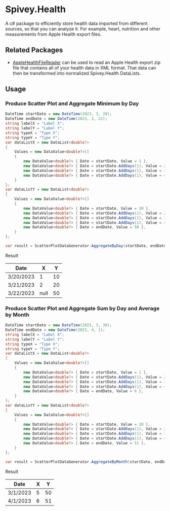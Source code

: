 # Spivey.Health
A c# package to efficiently store health data imported from different sources, so that you can analyze it. For example, heart, nutrition and other measurements from Apple Health export files.

## Related Packages
* [AppleHealthFileReader](https://github.com/spiveyworks/AppleHealthFileReader) can be used to read an Apple Health export zip file that contains all of your health data in XML format. That data can then be transformed into normalized Spivey.Health DataLists.

## Usage

### Produce Scatter Plot and Aggregate Minimum by Day
```csharp
DateTime startDate = new DateTime(2023, 3, 20);
DateTime endDate = new DateTime(2023, 3, 22);
string labelX = "Label X";
string labelY = "Label Y";
string typeX = "Type X";
string typeY = "Type Y";
var dataListX = new DataList<double?>
{
    Values = new DataValue<double?>[]
    {
        new DataValue<double?> { Date = startDate, Value = 1 },
        new DataValue<double?> { Date = startDate.AddDays(1), Value = 2 },
        new DataValue<double?> { Date = startDate.AddDays(1), Value = 3 },
        new DataValue<double?> { Date = startDate.AddDays(1), Value = 4 },
    }
};
var dataListY = new DataList<double?>
{
    Values = new DataValue<double?>[]
    {
        new DataValue<double?> { Date = startDate, Value = 10 },
        new DataValue<double?> { Date = startDate.AddDays(1), Value = 20 },
        new DataValue<double?> { Date = startDate.AddDays(1), Value = 30 },
        new DataValue<double?> { Date = startDate.AddDays(1), Value = 40 },
        new DataValue<double?> { Date = endDate, Value = 50 },
    }
};

var result = ScatterPlotDataGenerator.AggregateByDay(startDate, endDate, labelX, typeX, dataListX, labelY, typeY, dataListY, AggregateOperator.Min);
```

Result

| Date       | X    | Y  |
|------------|------|----|
| 3/20/2023  | 1    | 10 |
| 3/21/2023  | 2    | 20 |
| 3/22/2023  | null | 50 |

### Produce Scatter Plot and Aggregate Sum by Day and Average by Month
```csharp
DateTime startDate = new DateTime(2023, 3, 30);
DateTime endDate = new DateTime(2023, 4, 1);
string labelX = "Label X";
string labelY = "Label Y";
string typeX = "Type X";
string typeY = "Type Y";
var dataListX = new DataList<double?>
{
    Values = new DataValue<double?>[]
    {
        new DataValue<double?> { Date = startDate, Value = 1 },
        new DataValue<double?> { Date = startDate.AddDays(1), Value = 2 },
        new DataValue<double?> { Date = startDate.AddDays(1), Value = 3 },
        new DataValue<double?> { Date = startDate.AddDays(1), Value = 4 },
        new DataValue<double?> { Date = endDate, Value = 6 },
    }
};
var dataListY = new DataList<double?>
{
    Values = new DataValue<double?>[]
    {
        new DataValue<double?> { Date = startDate, Value = 10 },
        new DataValue<double?> { Date = startDate.AddDays(1), Value = 20 },
        new DataValue<double?> { Date = startDate.AddDays(1), Value = 30 },
        new DataValue<double?> { Date = startDate.AddDays(1), Value = 40 },
        new DataValue<double?> { Date = endDate, Value = 51 },
    }
};

var result = ScatterPlotDataGenerator.AggregateByMonth(startDate, endDate, labelX, typeX, dataListX, labelY, typeY, dataListY, dayAggregateOperator: AggregateOperator.Sum, monthAggregateOperator: AggregateOperator.Average);
```

Result

| Date       | X | Y  |
|------------|---|----|
| 3/1/2023   | 5 | 50 |
| 4/1/2023   | 6 | 51 |
